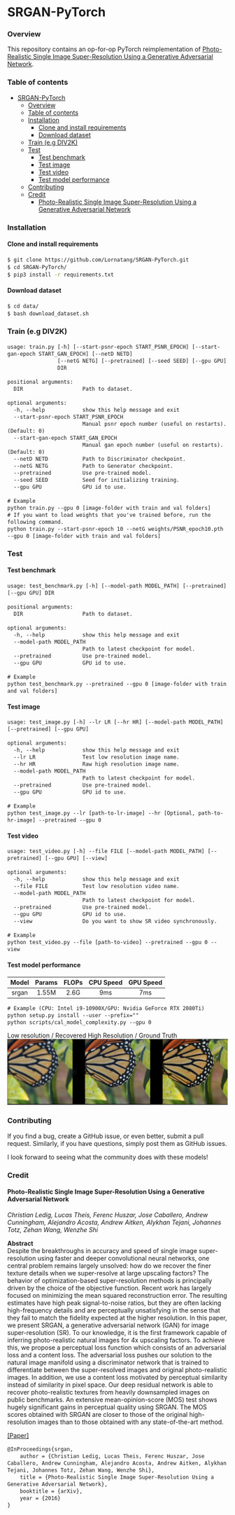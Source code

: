 # SRGAN-PyTorch

### Overview

This repository contains an op-for-op PyTorch reimplementation of [Photo-Realistic Single Image Super-Resolution Using a Generative Adversarial Network](https://arxiv.org/abs/1609.04802).

### Table of contents

- [SRGAN-PyTorch](#srgan-pytorch)
    - [Overview](#overview)
    - [Table of contents](#table-of-contents)
    - [Installation](#installation)
      - [Clone and install requirements](#clone-and-install-requirements)
      - [Download dataset](#download-dataset)
    - [Train (e.g DIV2K)](#train-eg-div2k)
    - [Test](#test)
      - [Test benchmark](#test-benchmark)
      - [Test image](#test-image)
      - [Test video](#test-video)
      - [Test model performance](#test-model-performance)
    - [Contributing](#contributing)
    - [Credit](#credit)
      - [Photo-Realistic Single Image Super-Resolution Using a Generative Adversarial Network](#photo-realistic-single-image-super-resolution-using-a-generative-adversarial-network)

### Installation

#### Clone and install requirements

```bash
$ git clone https://github.com/Lornatang/SRGAN-PyTorch.git
$ cd SRGAN-PyTorch/
$ pip3 install -r requirements.txt
```

#### Download dataset

```bash
$ cd data/
$ bash download_dataset.sh
```

### Train (e.g DIV2K)
```text
usage: train.py [-h] [--start-psnr-epoch START_PSNR_EPOCH] [--start-gan-epoch START_GAN_EPOCH] [--netD NETD]
                [--netG NETG] [--pretrained] [--seed SEED] [--gpu GPU]
                DIR

positional arguments:
  DIR                   Path to dataset.

optional arguments:
  -h, --help            show this help message and exit
  --start-psnr-epoch START_PSNR_EPOCH
                        Manual psnr epoch number (useful on restarts). (Default: 0)
  --start-gan-epoch START_GAN_EPOCH
                        Manual gan epoch number (useful on restarts). (Default: 0)
  --netD NETD           Path to Discriminator checkpoint.
  --netG NETG           Path to Generator checkpoint.
  --pretrained          Use pre-trained model.
  --seed SEED           Seed for initializing training.
  --gpu GPU             GPU id to use.

# Example
python train.py --gpu 0 [image-folder with train and val folders]
# If you want to load weights that you've trained before, run the following command.
python train.py --start-psnr-epoch 10 --netG weights/PSNR_epoch10.pth --gpu 0 [image-folder with train and val folders]
```

### Test

#### Test benchmark

```text
usage: test_benchmark.py [-h] [--model-path MODEL_PATH] [--pretrained] [--gpu GPU] DIR

positional arguments:
  DIR                   Path to dataset.

optional arguments:
  -h, --help            show this help message and exit
  --model-path MODEL_PATH
                        Path to latest checkpoint for model.
  --pretrained          Use pre-trained model.
  --gpu GPU             GPU id to use.
                     
# Example
python test_benchmark.py --pretrained --gpu 0 [image-folder with train and val folders]
```

#### Test image

```text
usage: test_image.py [-h] --lr LR [--hr HR] [--model-path MODEL_PATH] [--pretrained] [--gpu GPU]

optional arguments:
  -h, --help            show this help message and exit
  --lr LR               Test low resolution image name.
  --hr HR               Raw high resolution image name.
  --model-path MODEL_PATH
                        Path to latest checkpoint for model.
  --pretrained          Use pre-trained model.
  --gpu GPU             GPU id to use.

# Example
python test_image.py --lr [path-to-lr-image] --hr [Optional, path-to-hr-image] --pretrained --gpu 0
```

#### Test video

```text
usage: test_video.py [-h] --file FILE [--model-path MODEL_PATH] [--pretrained] [--gpu GPU] [--view]

optional arguments:
  -h, --help            show this help message and exit
  --file FILE           Test low resolution video name.
  --model-path MODEL_PATH
                        Path to latest checkpoint for model.
  --pretrained          Use pre-trained model.
  --gpu GPU             GPU id to use.
  --view                Do you want to show SR video synchronously.
                        
# Example
python test_video.py --file [path-to-video] --pretrained --gpu 0 --view 
```

#### Test model performance

| Model | Params | FLOPs | CPU Speed | GPU Speed |
| :---: | :----: | :---: | :-------: | :-------: |
| srgan | 1.55M  | 2.6G  |    9ms    |    7ms    |

```text
# Example (CPU: Intel i9-10900X/GPU: Nvidia GeForce RTX 2080Ti)
python setup.py install --user --prefix=""
python scripts/cal_model_complexity.py --gpu 0
```

Low resolution / Recovered High Resolution / Ground Truth
<span align="center"><img src="assets/result.png" alt=""></span>

### Contributing

If you find a bug, create a GitHub issue, or even better, submit a pull request. Similarly, if you have questions,
simply post them as GitHub issues.

I look forward to seeing what the community does with these models!

### Credit

#### Photo-Realistic Single Image Super-Resolution Using a Generative Adversarial Network

_Christian Ledig, Lucas Theis, Ferenc Huszar, Jose Caballero, Andrew Cunningham, Alejandro Acosta, Andrew Aitken,
Alykhan Tejani, Johannes Totz, Zehan Wang, Wenzhe Shi_ <br>

**Abstract** <br>
Despite the breakthroughs in accuracy and speed of single image super-resolution using faster and deeper convolutional
neural networks, one central problem remains largely unsolved: how do we recover the finer texture details when we
super-resolve at large upscaling factors? The behavior of optimization-based super-resolution methods is principally
driven by the choice of the objective function. Recent work has largely focused on minimizing the mean squared
reconstruction error. The resulting estimates have high peak signal-to-noise ratios, but they are often lacking
high-frequency details and are perceptually unsatisfying in the sense that they fail to match the fidelity expected at
the higher resolution. In this paper, we present SRGAN, a generative adversarial network (GAN) for image
super-resolution (SR). To our knowledge, it is the first framework capable of inferring photo-realistic natural images
for 4x upscaling factors. To achieve this, we propose a perceptual loss function which consists of an adversarial loss
and a content loss. The adversarial loss pushes our solution to the natural image manifold using a discriminator network
that is trained to differentiate between the super-resolved images and original photo-realistic images. In addition, we
use a content loss motivated by perceptual similarity instead of similarity in pixel space. Our deep residual network is
able to recover photo-realistic textures from heavily downsampled images on public benchmarks. An extensive
mean-opinion-score (MOS) test shows hugely significant gains in perceptual quality using SRGAN. The MOS scores obtained
with SRGAN are closer to those of the original high-resolution images than to those obtained with any state-of-the-art
method.

[[Paper]](https://arxiv.org/pdf/1609.04802)

```
@InProceedings{srgan,
    author = {Christian Ledig, Lucas Theis, Ferenc Huszar, Jose Caballero, Andrew Cunningham, Alejandro Acosta, Andrew Aitken, Alykhan Tejani, Johannes Totz, Zehan Wang, Wenzhe Shi},
    title = {Photo-Realistic Single Image Super-Resolution Using a Generative Adversarial Network},
    booktitle = {arXiv},
    year = {2016}
}
```
